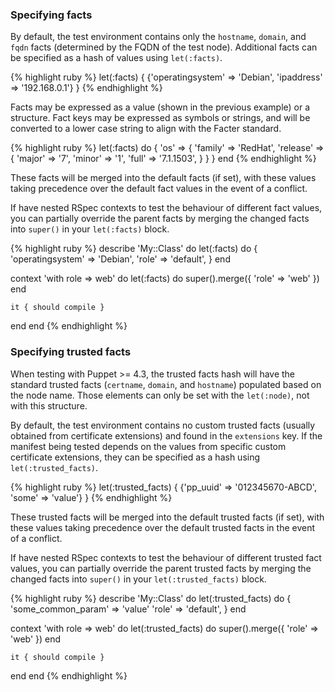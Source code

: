 ### Specifying facts

By default, the test environment contains only the `hostname`, `domain`, and
`fqdn` facts (determined by the FQDN of the test node). Additional facts can be
specified as a hash of values using `let(:facts)`.

{% highlight ruby %}
let(:facts) { {'operatingsystem' => 'Debian', 'ipaddress' => '192.168.0.1'} }
{% endhighlight %}

Facts may be expressed as a value (shown in the previous example) or
a structure. Fact keys may be expressed as symbols or strings, and will be
converted to a lower case string to align with the Facter standard.

{% highlight ruby %}
let(:facts) do
  {
    'os' => {
      'family'  => 'RedHat',
      'release' => {
        'major' => '7',
        'minor' => '1',
        'full'  => '7.1.1503',
      }
    }
  }
end
{% endhighlight %}

These facts will be merged into the default facts (if set), with these values
taking precedence over the default fact values in the event of a conflict.

If have nested RSpec contexts to test the behaviour of different fact
values, you can partially override the parent facts by merging the changed
facts into `super()` in your `let(:facts)` block.

{% highlight ruby %}
describe 'My::Class' do
  let(:facts) do
    {
      'operatingsystem' => 'Debian',
      'role'            => 'default',
    }
  end

  context 'with role => web' do
    let(:facts) do
      super().merge({ 'role' => 'web' })
    end

    it { should compile }
  end
end
{% endhighlight %}

### Specifying trusted facts

When testing with Puppet >= 4.3, the trusted facts hash will have the standard
trusted facts (`certname`, `domain`, and `hostname`) populated based on the
node name. Those elements can only be set with the `let(:node)`, not with this
structure.

By default, the test environment contains no custom trusted facts (usually
obtained from certificate extensions) and found in the `extensions` key. If the
manifest being tested depends on the values from specific custom certificate
extensions, they can be specified as a hash using `let(:trusted_facts)`.

{% highlight ruby %}
let(:trusted_facts) { {'pp_uuid' => '012345670-ABCD', 'some' => 'value'} }
{% endhighlight %}

These trusted facts will be merged into the default trusted facts (if set),
with these values taking precedence over the default trusted facts in the event
of a conflict.

If have nested RSpec contexts to test the behaviour of different trusted fact
values, you can partially override the parent trusted facts by merging the
changed facts into `super()` in your `let(:trusted_facts)` block.

{% highlight ruby %}
describe 'My::Class' do
  let(:trusted_facts) do
    {
      'some_common_param' => 'value'
      'role'              => 'default',
    }
  end

  context 'with role => web' do
    let(:trusted_facts) do
      super().merge({ 'role' => 'web' })
    end

    it { should compile }
  end
end
{% endhighlight %}
